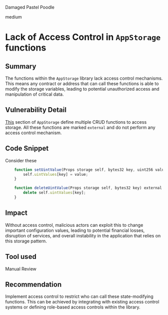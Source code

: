 Damaged Pastel Poodle

medium

# Lack of Access Control in `AppStorage` functions

## Summary

The functions within the `AppStorage` library lack access control mechanisms. This means any contract or address that can call these functions is able to modify the storage variables, leading to potential unauthorized access and manipulation of critical data.

## Vulnerability Detail

[This](https://github.com/sherlock-audit/2024-05-elfi-protocol/blob/main/elfi-perp-contracts/contracts/storage/AppStorage.sol#L47C4-L125C6) section of `AppStorage` define multiple CRUD functions to access storage. All these functions are marked `external` and do not perform any access control mechanism.

## Code Snippet

Consider these
```javascript
    function setUintValue(Props storage self, bytes32 key, uint256 value) external {
        self.uintValues[key] = value;
    }

    function deleteUintValue(Props storage self, bytes32 key) external {
        delete self.uintValues[key];
    }
```

## Impact

Without access control, malicious actors can exploit this to change important configuration values, leading to potential financial losses, disruption of services, and overall instability in the application that relies on this storage pattern.

## Tool used

Manual Review

## Recommendation

Implement access control to restrict who can call these state-modifying functions. This can be achieved by integrating with existing access control systems or defining role-based access controls within the library.